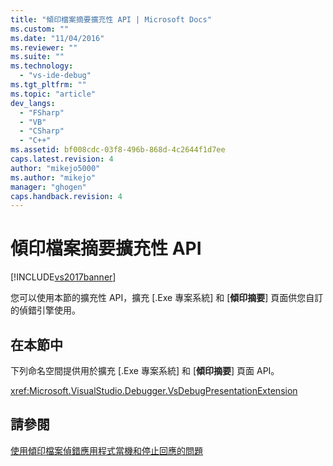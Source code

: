 ```yaml
---
title: "傾印檔案摘要擴充性 API | Microsoft Docs"
ms.custom: ""
ms.date: "11/04/2016"
ms.reviewer: ""
ms.suite: ""
ms.technology: 
  - "vs-ide-debug"
ms.tgt_pltfrm: ""
ms.topic: "article"
dev_langs: 
  - "FSharp"
  - "VB"
  - "CSharp"
  - "C++"
ms.assetid: bf008cdc-03f8-496b-868d-4c2644f1d7ee
caps.latest.revision: 4
author: "mikejo5000"
ms.author: "mikejo"
manager: "ghogen"
caps.handback.revision: 4
---
```

# 傾印檔案摘要擴充性 API
[!INCLUDE[vs2017banner](../code-quality/includes/vs2017banner.md)]

您可以使用本節的擴充性 API，擴充 \[.Exe 專案系統\] 和 \[**傾印摘要**\] 頁面供您自訂的偵錯引擎使用。  
  
## 在本節中  
 下列命名空間提供用於擴充 \[.Exe 專案系統\] 和 \[**傾印摘要**\] 頁面 API。  
  
 <xref:Microsoft.VisualStudio.Debugger.VsDebugPresentationExtension>  
  
## 請參閱  
 [使用傾印檔案偵錯應用程式當機和停止回應的問題](../debugger/using-dump-files.md)